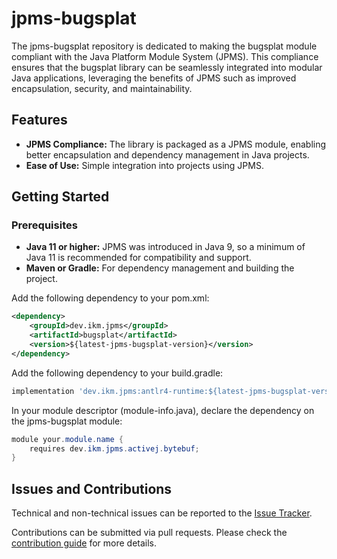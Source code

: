 # jpms-bugsplat
The jpms-bugsplat repository is dedicated to making the bugsplat module compliant with the Java Platform Module System (JPMS). This compliance ensures that the bugsplat library can be seamlessly integrated into modular Java applications, leveraging the benefits of JPMS such as improved encapsulation, security, and maintainability.

## Features

* **JPMS Compliance:** The library is packaged as a JPMS module, enabling better encapsulation and dependency management in Java projects.
* **Ease of Use:** Simple integration into projects using JPMS.

## Getting Started
### Prerequisites

* **Java 11 or higher:** JPMS was introduced in Java 9, so a minimum of Java 11 is recommended for compatibility and support.
* **Maven or Gradle:** For dependency management and building the project.

Add the following dependency to your pom.xml:
```xml
<dependency>
    <groupId>dev.ikm.jpms</groupId>
	<artifactId>bugsplat</artifactId>
    <version>${latest-jpms-bugsplat-version}</version>
</dependency>
```

Add the following dependency to your build.gradle:
```groovy
implementation 'dev.ikm.jpms:antlr4-runtime:${latest-jpms-bugsplat-version}'
```

In your module descriptor (module-info.java), declare the dependency on the jpms-bugsplat module:

```java
module your.module.name {
    requires dev.ikm.jpms.activej.bytebuf;
}
```


## Issues and Contributions
Technical and non-technical issues can be reported to the [Issue Tracker](https://github.com/ikmdev/bugsplat/issues).

Contributions can be submitted via pull requests. Please check the [contribution guide](doc/how-to-contribute.md) for more details.